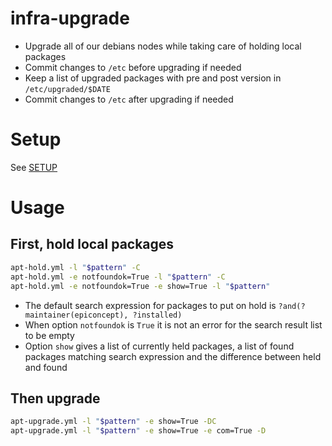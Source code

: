 # infra-upgrade

- Upgrade all of our debians nodes while taking care of holding local
  packages
- Commit changes to `/etc` before upgrading if needed
- Keep a list of upgraded packages with pre and post version in `/etc/upgraded/$DATE`
- Commit changes to `/etc` after upgrading if needed

# Setup

See [SETUP](SETUP.md)

# Usage

## First, hold local packages

```bash
apt-hold.yml -l "$pattern" -C
apt-hold.yml -e notfoundok=True -l "$pattern" -C
apt-hold.yml -e notfoundok=True -e show=True -l "$pattern"
```

- The default search expression for packages to put on hold is
  `?and(?maintainer(epiconcept), ?installed)`
- When option `notfoundok` is `True` it is not an error for the search
  result list to be empty
- Option `show` gives a list of currently held packages, a list of
  found packages matching search expression and the difference between
  held and found

## Then upgrade

```bash
apt-upgrade.yml -l "$pattern" -e show=True -DC
apt-upgrade.yml -l "$pattern" -e show=True -e com=True -D
```
